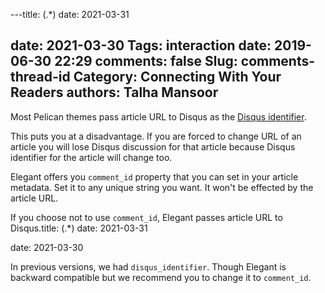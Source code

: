 ---title: (.*)
date: 2021-03-31

date: 2021-03-30
Tags: interaction
date: 2019-06-30 22:29
comments: false
Slug: comments-thread-id
Category: Connecting With Your Readers
authors: Talha Mansoor
---

Most Pelican themes pass article URL to Disqus as the [Disqus
identifier](http://help.disqus.com/customer/portal/articles/472098-javascript-configuration-variables#disqus_identifier).

This puts you at a disadvantage. If you are forced to change URL of an article
you will lose Disqus discussion for that article because Disqus identifier for
the article will change too.

Elegant offers you `comment_id` property that you can set in your
article metadata. Set it to any unique string you want. It won't be effected by
the article URL.

If you choose not to use `comment_id`, Elegant passes article URL to
Disqus.title: (.*)
date: 2021-03-31

date: 2021-03-30

In previous versions, we had `disqus_identifier`. Though Elegant is backward compatible but we recommend you to change it to `comment_id`.
